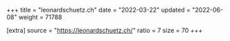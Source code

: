 +++
title = "leonardschuetz.ch"
date = "2022-03-22"
updated = "2022-06-08"
weight = 71788

[extra]
source = "https://leonardschuetz.ch/"
ratio = 7
size = 70
+++
